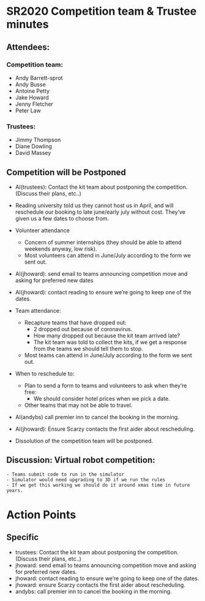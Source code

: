 # SR2020 Competition team & Trustee minutes

## Attendees:
### Competition team:
- Andy Barrett-sprot
- Andy Busse
- Antoine Petty
- Jake Howard
- Jenny Fletcher
- Peter Law
### Trustees:
- Jimmy Thompson
- Diane Dowling
- David Massey

## Competition will be Postponed
- AI(trustees): Contact the kit team about postponing the competition. (Discuss their plans, etc..)
- Reading university told us they cannot host us in April, and will reschedule our booking to late june/early july without cost. They’ve given us a few dates to choose from.
- Volunteer attendance
    - Concern of summer internships (they should be able to attend weekends anyway, low risk).
    - Most volunteers can attend in June/July according to the form we sent out.
- AI(jhoward): send email to teams announcing competition move and asking for preferred new dates
- AI(jhoward): contact reading to ensure we’re going to keep one of the dates.
- Team attendance:
    - Recapture teams that have dropped out:
        - 2 dropped out because of coronavirus.
        - How many dropped out because the kit team arrived late?
        - The kit team was told to collect the kits, if we get a response from the teams we should tell them to stop.
    - Most teams can attend in June/July according to the form we sent out.
- When to reschedule to:
    - Plan to send a form to teams and volunteers to ask when they’re free:
        - We should consider hotel prices when we pick a date.
    - Other teams that may not be able to travel.

- AI(andybs) call premier inn to cancel the booking in the morning.
- AI(jhoward): Ensure Scarzy contacts the first aider about rescheduling.
- Dissolution of the competition team will be postponed.

## Discussion: Virtual robot competition:
    - Teams submit code to run in the simulator
    - Simulator would need upgrading to 3D if we run the rules
    - If we get this working we should do it around xmas time in future years.

# Action Points
## Specific
- trustees: Contact the kit team about postponing the competition. (Discuss their plans, etc..)
- jhoward: send email to teams announcing competition move and asking for preferred new dates.
- jhoward: contact reading to ensure we’re going to keep one of the dates.
- jhoward: ensure Scarzy contacts the first aider about rescheduling.
- andybs: call premier inn to cancel the booking in the morning.
